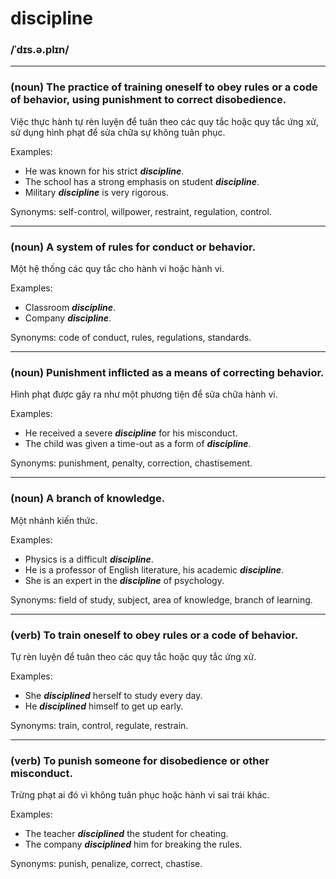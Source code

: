 # discipline

### /ˈdɪs.ə.plɪn/

---

### (noun) The practice of training oneself to obey rules or a code of behavior, using punishment to correct disobedience.

Việc thực hành tự rèn luyện để tuân theo các quy tắc hoặc quy tắc ứng xử, sử dụng hình phạt để sửa chữa sự không tuân phục.

Examples:
- He was known for his strict ***discipline***.
- The school has a strong emphasis on student ***discipline***.
- Military ***discipline*** is very rigorous.

Synonyms: self-control, willpower, restraint, regulation, control.

---

### (noun) A system of rules for conduct or behavior.

Một hệ thống các quy tắc cho hành vi hoặc hành vi.

Examples:
- Classroom ***discipline***.
- Company ***discipline***.

Synonyms: code of conduct, rules, regulations, standards.

---

### (noun) Punishment inflicted as a means of correcting behavior.

Hình phạt được gây ra như một phương tiện để sửa chữa hành vi.

Examples:
- He received a severe ***discipline*** for his misconduct.
- The child was given a time-out as a form of ***discipline***.

Synonyms: punishment, penalty, correction, chastisement.

---

### (noun) A branch of knowledge.

Một nhánh kiến thức.

Examples:
- Physics is a difficult ***discipline***.
- He is a professor of English literature, his academic ***discipline***.
- She is an expert in the ***discipline*** of psychology.

Synonyms: field of study, subject, area of knowledge, branch of learning.

---

### (verb) To train oneself to obey rules or a code of behavior.

Tự rèn luyện để tuân theo các quy tắc hoặc quy tắc ứng xử.

Examples:
- She ***disciplined*** herself to study every day.
- He ***disciplined*** himself to get up early.

Synonyms: train, control, regulate, restrain.

---

### (verb) To punish someone for disobedience or other misconduct.

Trừng phạt ai đó vì không tuân phục hoặc hành vi sai trái khác.

Examples:
- The teacher ***disciplined*** the student for cheating.
- The company ***disciplined*** him for breaking the rules.

Synonyms: punish, penalize, correct, chastise.